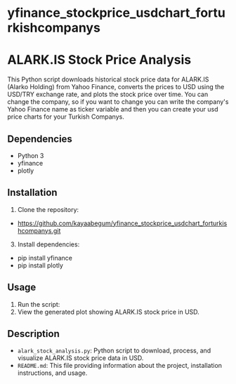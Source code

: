 # yfinance_stockprice_usdchart_forturkishcompanys

# ALARK.IS Stock Price Analysis

This Python script downloads historical stock price data for ALARK.IS (Alarko Holding) from Yahoo Finance, converts the prices to USD using the USD/TRY exchange rate, and plots the stock price over time. You can change the company, so if you want to change you can write the company's Yahoo Finance name as ticker variable and then you can create your usd price charts for your Turkish Companys.

## Dependencies

- Python 3
- yfinance
- plotly

## Installation

1. Clone the repository:
- https://github.com/kayaabegum/yfinance_stockprice_usdchart_forturkishcompanys.git


3. Install dependencies:

- pip install yfinance
- pip install plotly


## Usage

1. Run the script:
2. View the generated plot showing ALARK.IS stock price in USD.

## Description

- `alark_stock_analysis.py`: Python script to download, process, and visualize ALARK.IS stock price data in USD.
- `README.md`: This file providing information about the project, installation instructions, and usage.


